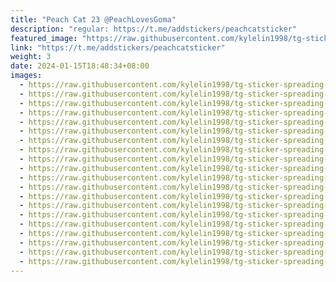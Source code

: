 ```yaml
---
title: "Peach Cat 23 @PeachLovesGoma"
description: "regular: https://t.me/addstickers/peachcatsticker"
featured_image: "https://raw.githubusercontent.com/kylelin1998/tg-sticker-spreading-worldwide-images/main/img/11ce6494-999a-4dbb-8e21-d1507edecb15.jpg"
link: "https://t.me/addstickers/peachcatsticker"
weight: 3
date: 2024-01-15T18:48:34+08:00
images:
  - https://raw.githubusercontent.com/kylelin1998/tg-sticker-spreading-worldwide-images/main/img/11ce6494-999a-4dbb-8e21-d1507edecb15.jpg
  - https://raw.githubusercontent.com/kylelin1998/tg-sticker-spreading-worldwide-images/main/img/43de129e-1519-4b85-9601-7de016aee6b1.jpg
  - https://raw.githubusercontent.com/kylelin1998/tg-sticker-spreading-worldwide-images/main/img/d4904a18-6226-4590-985b-77bdcb1d0137.jpg
  - https://raw.githubusercontent.com/kylelin1998/tg-sticker-spreading-worldwide-images/main/img/852aa2fb-3e10-4412-aae4-a450bc76b521.jpg
  - https://raw.githubusercontent.com/kylelin1998/tg-sticker-spreading-worldwide-images/main/img/044fdbb1-64e5-4673-95a5-2c6d3e5cfeef.jpg
  - https://raw.githubusercontent.com/kylelin1998/tg-sticker-spreading-worldwide-images/main/img/edc28374-5cbe-47e9-bf79-e22ce9390a25.jpg
  - https://raw.githubusercontent.com/kylelin1998/tg-sticker-spreading-worldwide-images/main/img/d4d74f6a-9a72-468f-9587-4e8395b88172.jpg
  - https://raw.githubusercontent.com/kylelin1998/tg-sticker-spreading-worldwide-images/main/img/eee0b9ea-0f15-40a5-b0f4-c72ebae42ad4.jpg
  - https://raw.githubusercontent.com/kylelin1998/tg-sticker-spreading-worldwide-images/main/img/b92804ed-2258-42bc-a8e4-e74871d24d82.jpg
  - https://raw.githubusercontent.com/kylelin1998/tg-sticker-spreading-worldwide-images/main/img/b30a73fc-98ee-4d8a-ab2f-b81437848448.jpg
  - https://raw.githubusercontent.com/kylelin1998/tg-sticker-spreading-worldwide-images/main/img/ed3f2d36-73f1-4a36-94de-c603b7134352.jpg
  - https://raw.githubusercontent.com/kylelin1998/tg-sticker-spreading-worldwide-images/main/img/8228cf23-bb28-44d2-bd3a-ee57046914de.jpg
  - https://raw.githubusercontent.com/kylelin1998/tg-sticker-spreading-worldwide-images/main/img/604cfe36-82d2-4de3-b5d7-45389e246ba3.jpg
  - https://raw.githubusercontent.com/kylelin1998/tg-sticker-spreading-worldwide-images/main/img/4b11fe46-eace-4551-813a-8b2027912ada.jpg
  - https://raw.githubusercontent.com/kylelin1998/tg-sticker-spreading-worldwide-images/main/img/76633fc4-e032-40ea-af27-e0a0ebf51723.jpg
  - https://raw.githubusercontent.com/kylelin1998/tg-sticker-spreading-worldwide-images/main/img/aea98016-268b-4771-87b4-b149b123a3c0.jpg
  - https://raw.githubusercontent.com/kylelin1998/tg-sticker-spreading-worldwide-images/main/img/8028ff6f-0f12-44d8-8e25-d9f16a2cb04d.jpg
  - https://raw.githubusercontent.com/kylelin1998/tg-sticker-spreading-worldwide-images/main/img/321a15a0-0b86-4928-a8b0-f0c955fe82fb.jpg
  - https://raw.githubusercontent.com/kylelin1998/tg-sticker-spreading-worldwide-images/main/img/ea46129f-e927-4793-8e31-edd0ae9eb331.jpg
  - https://raw.githubusercontent.com/kylelin1998/tg-sticker-spreading-worldwide-images/main/img/cb4ca38d-0772-44a6-b09f-d513417ced4c.jpg
---
```

